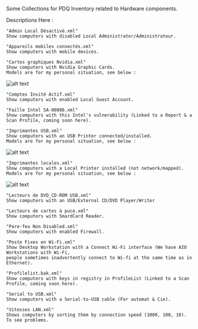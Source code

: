Some Collections for PDQ Inventory related to Hardware components.

Descriptions Here :

````
"Admin Local Désactivé.xml"
Show computers with disabled Local Administrator/Administrateur.
````
````
"Appareils mobiles connectés.xml"
Show computers with mobile devices.
````
````
"Cartes graphiques Nvidia.xml"
Show computers with Nvidia Graphic Cards. 
Models are for my personal situation, see below :
````
![alt text](https://github.com/wizz13150/PDQ_Repo/blob/master/PDQInventory/Hardware/NVidia.png)
````
"Comptes Invité Actif.xml"
Show computers with enabled Local Guest Account.
````
````
"Faille Intel SA-00086.xml"
Show computers with this Intel's vulnerability (Linked to a Report & a Scan Profile, coming soon here).

````
````
"Imprimantes USB.xml"
Show computers with an USB Printer connected/installed. 
Models are for my personal situation, see below :
````
![alt text](https://github.com/wizz13150/PDQ_Repo/blob/master/PDQInventory/Hardware/USBPrinters.png)
````
"Imprimantes locales.xml"
Show computers with a Local Printer installed (not network/mapped). 
Models are for my personal situation, see below :
````
![alt text](https://github.com/wizz13150/PDQ_Repo/blob/master/PDQInventory/Hardware/LocalPrinters.png)
````
"Lecteurs de DVD_CD-ROM USB.xml"
Show computers with an USB/External CD/DVD Player/Writer
````
````
"Lecteurs de cartes à puce.xml"
Show computers with SmardCard Reader.
````
````
"Pare-feu Non Disabled.xml"
Show computers with enabled Firewall.
````
````
"Poste Fixes en Wi-Fi.xml"
Show Desktop Workstation with a Connect Wi-Fi interface (We have AIO Workstations with Wi-Fi, 
people sometimes inadvertently connect to Wi-fi at the same time as in Ethernet).
````
````
"Profilelist.bak.xml"
Show computers with keys in registry in ProfileList (Linked to a Scan Profile, coming soon here).
````
````
"Serial to USB.xml"
Show computers with a Serial-to-USB cable (For automat & Cie).
````
````
"Vitesses LAN.xml"
Shows computers by sorting them by connection speed (1000, 100, 10). To see problems.
````
